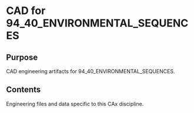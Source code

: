 # CAD for 94_40_ENVIRONMENTAL_SEQUENCES

## Purpose
CAD engineering artifacts for 94_40_ENVIRONMENTAL_SEQUENCES.

## Contents
Engineering files and data specific to this CAx discipline.
